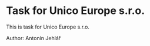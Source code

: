 Task for Unico Europe s.r.o.
============================

This is task for Unico Europe s.r.o.


Author: Antonín Jehlář